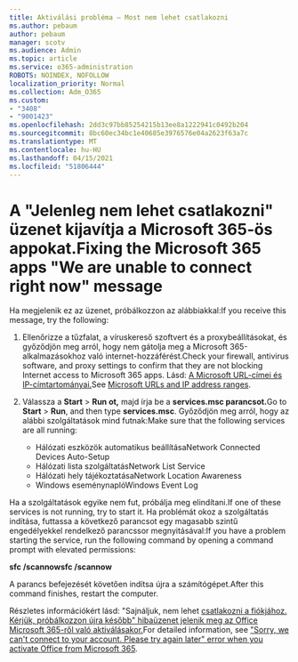 ```yaml
---
title: Aktiválási probléma – Most nem lehet csatlakozni
ms.author: pebaum
author: pebaum
manager: scotv
ms.audience: Admin
ms.topic: article
ms.service: o365-administration
ROBOTS: NOINDEX, NOFOLLOW
localization_priority: Normal
ms.collection: Adm_O365
ms.custom:
- "3408"
- "9001423"
ms.openlocfilehash: 2dd3c97bb85254215b13ee8a1222941c0492b204
ms.sourcegitcommit: 8bc60ec34bc1e40685e3976576e04a2623f63a7c
ms.translationtype: MT
ms.contentlocale: hu-HU
ms.lasthandoff: 04/15/2021
ms.locfileid: "51806444"
---
```

# <a name="fixing-the-microsoft-365-apps-we-are-unable-to-connect-right-now-message"></a><span data-ttu-id="dd18a-102">A "Jelenleg nem lehet csatlakozni" üzenet kijavítja a Microsoft 365-ös appokat.</span><span class="sxs-lookup"><span data-stu-id="dd18a-102">Fixing the Microsoft 365 apps "We are unable to connect right now" message</span></span>

<span data-ttu-id="dd18a-103">Ha megjelenik ez az üzenet, próbálkozzon az alábbiakkal:</span><span class="sxs-lookup"><span data-stu-id="dd18a-103">If you receive this message, try the following:</span></span>

1. <span data-ttu-id="dd18a-104">Ellenőrizze a tűzfalat, a víruskereső szoftvert és a proxybeállításokat, és győződjön meg arról, hogy nem gátolja meg a Microsoft 365-alkalmazásokhoz való internet-hozzáférést.</span><span class="sxs-lookup"><span data-stu-id="dd18a-104">Check your firewall, antivirus software, and proxy settings to confirm that they are not blocking Internet access to Microsoft 365 apps.</span></span> <span data-ttu-id="dd18a-105">Lásd: [A Microsoft URL-címei és IP-címtartományai.](https://docs.microsoft.com/office365/enterprise/urls-and-ip-address-ranges)</span><span class="sxs-lookup"><span data-stu-id="dd18a-105">See [Microsoft URLs and IP address ranges](https://docs.microsoft.com/office365/enterprise/urls-and-ip-address-ranges).</span></span>

2. <span data-ttu-id="dd18a-106">Válassza a **Start**  >  **Run ot,** majd írja be a **services.msc parancsot.**</span><span class="sxs-lookup"><span data-stu-id="dd18a-106">Go to **Start** > **Run**, and then type **services.msc**.</span></span> <span data-ttu-id="dd18a-107">Győződjön meg arról, hogy az alábbi szolgáltatások mind futnak:</span><span class="sxs-lookup"><span data-stu-id="dd18a-107">Make sure that the following services are all running:</span></span>
    - <span data-ttu-id="dd18a-108">Hálózati eszközök automatikus beállítása</span><span class="sxs-lookup"><span data-stu-id="dd18a-108">Network Connected Devices Auto-Setup</span></span>
    - <span data-ttu-id="dd18a-109">Hálózati lista szolgáltatás</span><span class="sxs-lookup"><span data-stu-id="dd18a-109">Network List Service</span></span>
    - <span data-ttu-id="dd18a-110">Hálózati hely tájékoztatása</span><span class="sxs-lookup"><span data-stu-id="dd18a-110">Network Location Awareness</span></span>
    - <span data-ttu-id="dd18a-111">Windows eseménynapló</span><span class="sxs-lookup"><span data-stu-id="dd18a-111">Windows Event Log</span></span>

<span data-ttu-id="dd18a-112">Ha a szolgáltatások egyike nem fut, próbálja meg elindítani.</span><span class="sxs-lookup"><span data-stu-id="dd18a-112">If one of these services is not running, try to start it.</span></span> <span data-ttu-id="dd18a-113">Ha problémát okoz a szolgáltatás indítása, futtassa a következő parancsot egy magasabb szintű engedélyekkel rendelkező parancssor megnyitásával:</span><span class="sxs-lookup"><span data-stu-id="dd18a-113">If you have a problem starting the service, run the following command by opening a command prompt with elevated permissions:</span></span>

<span data-ttu-id="dd18a-114">**sfc /scannow**</span><span class="sxs-lookup"><span data-stu-id="dd18a-114">**sfc /scannow**</span></span>

<span data-ttu-id="dd18a-115">A parancs befejezését követően indítsa újra a számítógépet.</span><span class="sxs-lookup"><span data-stu-id="dd18a-115">After this command finishes, restart the computer.</span></span>

<span data-ttu-id="dd18a-116">Részletes információkért lásd: "Sajnáljuk, nem lehet [csatlakozni a fiókjához. Kérjük, próbálkozzon újra később" hibaüzenet jelenik meg az Office Microsoft 365-ről való aktiválásakor.](https://docs.microsoft.com/office/troubleshoot/activation-installation/issue-when-activate-office-from-office-365)</span><span class="sxs-lookup"><span data-stu-id="dd18a-116">For detailed information, see ["Sorry, we can't connect to your account. Please try again later" error when you activate Office from Microsoft 365](https://docs.microsoft.com/office/troubleshoot/activation-installation/issue-when-activate-office-from-office-365).</span></span>